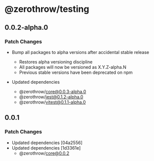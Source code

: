 # @zerothrow/testing

## 0.0.2-alpha.0

### Patch Changes

- Bump all packages to alpha versions after accidental stable release
  - Restores alpha versioning discipline
  - All packages will now be versioned as X.Y.Z-alpha.N
  - Previous stable versions have been deprecated on npm

- Updated dependencies
  - @zerothrow/core@0.0.3-alpha.0
  - @zerothrow/jest@0.1.2-alpha.0
  - @zerothrow/vitest@0.1.1-alpha.0

## 0.0.1

### Patch Changes

- Updated dependencies [04a2556]
- Updated dependencies [1d3361e]
  - @zerothrow/core@0.0.2
